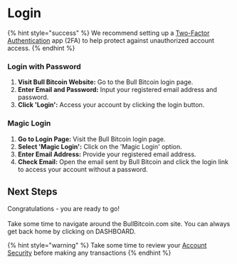 # Login

{% hint style="success" %}
We recommend setting up a [Two-Factor Authentication](../../../en/how-to-get-started/how-to-create-an-account/account-security/two-factor-authentication.md) app (2FA) to help protect against unauthorized account access.
{% endhint %}

### Login with Password

1. **Visit Bull Bitcoin Website:** Go to the Bull Bitcoin login page.
2. **Enter Email and Password:** Input your registered email address and password.
3. **Click 'Login':** Access your account by clicking the login button.

### Magic Login

1. **Go to Login Page:** Visit the Bull Bitcoin login page.
2. **Select 'Magic Login':** Click on the 'Magic Login' option.
3. **Enter Email Address:** Provide your registered email address.
4. **Check Email:** Open the email sent by Bull Bitcoin and click the login link to access your account without a password.

## Next Steps

Congratulations - you are ready to go!\
\
Take some time to navigate around the BullBitcoin.com site. You can always get back home by clicking on DASHBOARD.&#x20;



{% hint style="warning" %}
Take some time to review your [Account Security](../../../en/how-to-get-started/how-to-create-an-account/account-security/) before making any transactions
{% endhint %}
